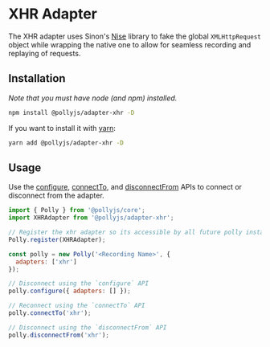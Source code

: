 # XHR Adapter

The XHR adapter uses Sinon's [Nise](https://github.com/sinonjs/nise) library
to fake the global `XMLHttpRequest` object while wrapping the native one to allow
for seamless recording and replaying of requests.


## Installation

_Note that you must have node (and npm) installed._

```bash
npm install @pollyjs/adapter-xhr -D
```

If you want to install it with [yarn](https://yarnpkg.com):

```bash
yarn add @pollyjs/adapter-xhr -D
```

## Usage

Use the [configure](api#configure), [connectTo](api#connectto), and
[disconnectFrom](api#disconnectfrom) APIs to connect or disconnect from the
adapter.

```js
import { Polly } from '@pollyjs/core';
import XHRAdapter from '@pollyjs/adapter-xhr';

// Register the xhr adapter so its accessible by all future polly instances
Polly.register(XHRAdapter);

const polly = new Polly('<Recording Name>', {
  adapters: ['xhr']
});

// Disconnect using the `configure` API
polly.configure({ adapters: [] });

// Reconnect using the `connectTo` API
polly.connectTo('xhr');

// Disconnect using the `disconnectFrom` API
polly.disconnectFrom('xhr');
```
